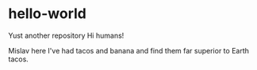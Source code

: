 # hello-world
Yust another repository
Hi humans!

Mislav here
I've had tacos and banana and find them far superior to Earth tacos.
